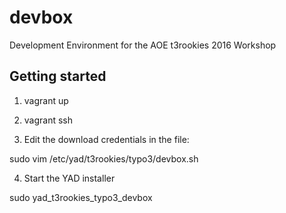# devbox
Development Environment for the AOE t3rookies 2016 Workshop

## Getting started

1. vagrant up

2. vagrant ssh

3. Edit the download credentials in the file:

  sudo vim /etc/yad/t3rookies/typo3/devbox.sh

4. Start the YAD installer

  sudo yad_t3rookies_typo3_devbox
